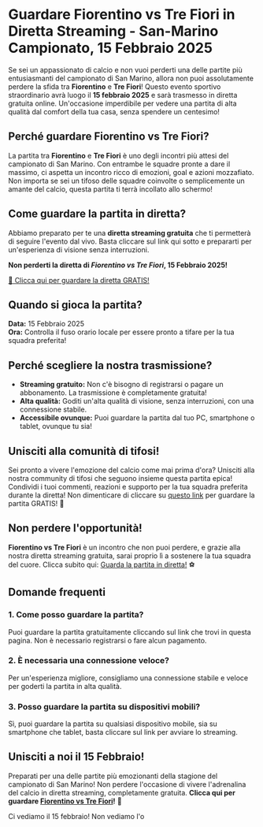 # Guardare Fiorentino vs Tre Fiori in Diretta Streaming - San-Marino Campionato, 15 Febbraio 2025

Se sei un appassionato di calcio e non vuoi perderti una delle partite più entusiasmanti del campionato di San Marino, allora non puoi assolutamente perdere la sfida tra **Fiorentino** e **Tre Fiori**! Questo evento sportivo straordinario avrà luogo il **15 febbraio 2025** e sarà trasmesso in diretta gratuita online. Un'occasione imperdibile per vedere una partita di alta qualità dal comfort della tua casa, senza spendere un centesimo!

## Perché guardare Fiorentino vs Tre Fiori?

La partita tra **Fiorentino** e **Tre Fiori** è uno degli incontri più attesi del campionato di San Marino. Con entrambe le squadre pronte a dare il massimo, ci aspetta un incontro ricco di emozioni, goal e azioni mozzafiato. Non importa se sei un tifoso delle squadre coinvolte o semplicemente un amante del calcio, questa partita ti terrà incollato allo schermo!

## Come guardare la partita in diretta?

Abbiamo preparato per te una **diretta streaming gratuita** che ti permetterà di seguire l'evento dal vivo. Basta cliccare sul link qui sotto e prepararti per un'esperienza di visione senza interruzioni.

**Non perderti la diretta di _Fiorentino vs Tre Fiori_, 15 Febbraio 2025!**

[🎥 Clicca qui per guardare la diretta GRATIS!](https://tinyurl.com/livestreamfreeo?st=Fiorentino+vs+Tre+Fiori&si=ghc)

## Quando si gioca la partita?

**Data:** 15 Febbraio 2025  
**Ora:** Controlla il fuso orario locale per essere pronto a tifare per la tua squadra preferita!

## Perché scegliere la nostra trasmissione?

- **Streaming gratuito:** Non c'è bisogno di registrarsi o pagare un abbonamento. La trasmissione è completamente gratuita!
- **Alta qualità:** Goditi un'alta qualità di visione, senza interruzioni, con una connessione stabile.
- **Accessibile ovunque:** Puoi guardare la partita dal tuo PC, smartphone o tablet, ovunque tu sia!

## Unisciti alla comunità di tifosi!

Sei pronto a vivere l'emozione del calcio come mai prima d'ora? Unisciti alla nostra community di tifosi che seguono insieme questa partita epica! Condividi i tuoi commenti, reazioni e supporto per la tua squadra preferita durante la diretta! Non dimenticare di cliccare su [questo link](https://tinyurl.com/livestreamfreeo?st=Fiorentino+vs+Tre+Fiori&si=ghc) per guardare la partita GRATIS! 🎉

## Non perdere l'opportunità!

**Fiorentino vs Tre Fiori** è un incontro che non puoi perdere, e grazie alla nostra diretta streaming gratuita, sarai proprio lì a sostenere la tua squadra del cuore. Clicca subito qui: [Guarda la partita in diretta!](https://tinyurl.com/livestreamfreeo?st=Fiorentino+vs+Tre+Fiori&si=ghc) ⚽

## Domande frequenti

### 1. Come posso guardare la partita?

Puoi guardare la partita gratuitamente cliccando sul link che trovi in questa pagina. Non è necessario registrarsi o fare alcun pagamento.

### 2. È necessaria una connessione veloce?

Per un'esperienza migliore, consigliamo una connessione stabile e veloce per goderti la partita in alta qualità.

### 3. Posso guardare la partita su dispositivi mobili?

Sì, puoi guardare la partita su qualsiasi dispositivo mobile, sia su smartphone che tablet, basta cliccare sul link per avviare lo streaming.

## Unisciti a noi il 15 Febbraio!

Preparati per una delle partite più emozionanti della stagione del campionato di San Marino! Non perdere l'occasione di vivere l'adrenalina del calcio in diretta streaming, completamente gratuita. **Clicca qui per guardare [Fiorentino vs Tre Fiori](https://tinyurl.com/livestreamfreeo?st=Fiorentino+vs+Tre+Fiori&si=ghc)!** 🎉

Ci vediamo il 15 febbraio! Non vediamo l'o
